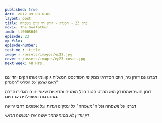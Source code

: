 ```yaml
---
published: true
date: 2017-09-03 6:00
layout: post
title: פרק 23 - הסנדק - דורון ניר איש משפחה
movie: The Godfather
imdb: tt0068646
episode: 23
ep-file: 
episode-number: 
test-me : :title
image : /assets/images/ep23.jpg
cover : /assets/images/ep23-cover.jpg
next-week: 48 Hrs.
---
```


דברנו עם דורון ניר, היזם הסדרתי ממקימי הפודקסט המצליח גיקונומי אותו הקים יחד עם ראם שרמן על הסרט "הסנדק"

דורון חושב שהסנדק הוא הסרט הטוב בכל הזמנים והדמויות שאופיינו בו הגדירו הרבה מהתרבות הפופולרית עד היום.



דברנו על משפחה ועל ה"משפחה" על עסקים ועדות ועל אפוסים רחבי יריעה


*דין עדיין לא בטוח שזהר יעשה את המעשה הראוי*
